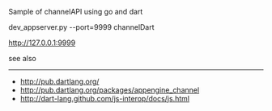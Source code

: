 Sample of channelAPI using go and dart 


dev_appserver.py --port=9999 channelDart

http://127.0.0.1:9999

see also

****
* http://pub.dartlang.org/
* http://pub.dartlang.org/packages/appengine_channel
* http://dart-lang.github.com/js-interop/docs/js.html

